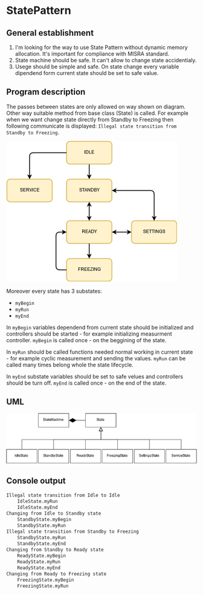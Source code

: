# StatePattern

## General establishment
1. I'm looking for the way to use State Pattern without dynamic memory allocation. It's important for compliance with MISRA standard.
2. State machine should be safe. It can't allow to change state accidentialy. 
3. Usege should be simple and safe. On state change every variable dipendend form current state should be set to safe value.

## Program description
The passes between states are only allowed on way shown on diagram. Other way suitable method from base class (State) is called. For example when we want change state directly from Standby to Freezing then following communicate is displayed: `Illegal state transition from Standby to Freezing`.

![](StateMachine.png)

Moreover every state has 3 substates:

- `myBegin`
- `myRun`
- `myEnd`

In `myBegin` variables dependend from current state should be initialized and controllers should be started - for example initializing measurment controller. `myBegin` is called once - on the beggining of the state.

In `myRun` should be called functions needed normal working in current state - for example cyclic measurement and sending the values. `myRun` can be called many times belong whole the state lifecycle.

In `myEnd` substate variables should be set to safe velues and controllers should be turn off. `myEnd` is called once - on the end of the state. 


## UML

![](UML_State_Machine.jpg)

## Console output 

```
Illegal state transition from Idle to Idle
    IdleState.myRun
    IdleState.myEnd
Changing from Idle to Standby state
    StandbyState.myBegin
    StandbyState.myRun
Illegal state transition from Standby to Freezing
    StandbyState.myRun
    StandbyState.myEnd
Changing from Standby to Ready state
    ReadyState.myBegin
    ReadyState.myRun
    ReadyState.myEnd
Changing from Ready to Freezing state
    FreezingState.myBegin
    FreezingState.myRun
```